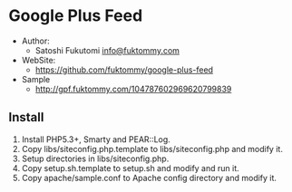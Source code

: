 Google Plus Feed
================

* Author:
    * Satoshi Fukutomi <info@fuktommy.com>
* WebSite:
    * https://github.com/fuktommy/google-plus-feed
* Sample
    * http://gpf.fuktommy.com/104787602969620799839

Install
-------

1. Install PHP5.3+, Smarty and PEAR::Log.
2. Copy libs/siteconfig.php.template to libs/siteconfig.php and modify it.
3. Setup directories in libs/siteconfig.php.
4. Copy setup.sh.template to setup.sh and modify and run it.
5. Copy apache/sample.conf to Apache config directory and modify it.

